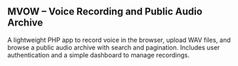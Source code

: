 MVOW – Voice Recording and Public Audio Archive
-
A lightweight PHP app to record voice in the browser, upload WAV files, and browse a public audio archive with search and pagination. Includes user authentication and a simple dashboard to manage recordings.
